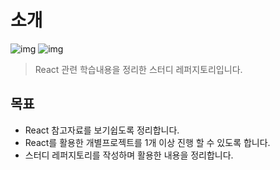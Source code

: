 # 소개
![img](https://img.shields.io/badge/React--61DAFB?style=flat&logo=react) ![img](https://img.shields.io/badge/Javascript--f2ce19?style=flat&logo=javascript)
> React 관련 학습내용을 정리한 스터디 레퍼지토리입니다.

## 목표
- React 참고자료를 보기쉽도록 정리합니다.
- React를 활용한 개별프로젝트를 1개 이상 진행 할 수 있도록 합니다.
- 스터디 레퍼지토리를 작성하며 활용한 내용을 정리합니다.
